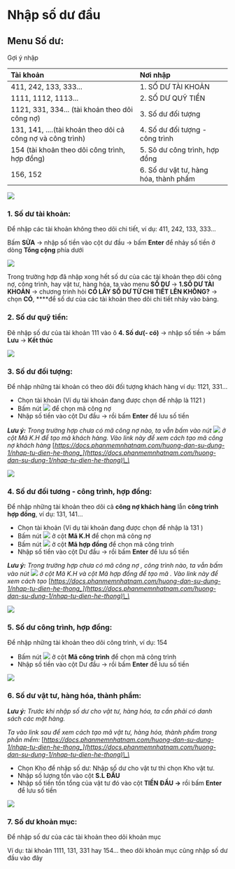 # Nhập số dư đầu

## Menu **Số dư**:

Gợi ý nhập

| Tài khoản | Nơi nhập |
| :--- | :--- |
| 411, 242, 133, 333... | 1. SỐ DƯ TÀI KHOẢN |
| 1111, 1112, 1113... | 2. SỐ DƯ QUỸ TIỀN |
| 1121, 331, 334... \(tài khoản theo dõi công nợ\) | 3. Số dư đối tượng |
| 131, 141, ....\(tài khoản theo dõi cả công nợ và công trình\) | 4. Số dư đối tượng - công trình |
| 154 \(tài khoản theo dõi công trình, hợp đồng\) | 5. Sô dư công trình, hợp đồng |
| 156, 152 | 6. Số dư vật tư, hàng hóa, thành phẩm |

![](../.gitbook/assets/h14.png)

### 1. Số dư tài khoản: 

Để nhập các tài khoản không theo dõi chi tiết, ví dụ: 411, 242, 133, 333...

Bấm **SỬA** -&gt; nhập số tiền vào cột dư đầu  -&gt; bấm **Enter** để nhảy số tiền ở dòng **Tổng cộng** phía dưới

![](../.gitbook/assets/h15.PNG)

Trong trường hợp đã nhập xong hết số dư của các tài khoản theo dõi công nợ, công trình, hay vật tư, hàng hóa, ta vào menu **SỐ DƯ** -&gt; **1.SỐ DƯ TÀI KHOẢN** -&gt; chương trình hỏi **CÓ LẤY SỐ DƯ TỪ CHI TIẾT LÊN KHÔNG?** -&gt; chọn **CÓ**, ****để số dư của các tài khoản theo dõi chi tiết nhảy vào bảng.

### 2. Số dư quỹ tiền: 

Đê nhập số dư của tài khoản 111 vào ô **4. Số dư\(- có\)** -&gt; nhập số tiền -&gt; bấm **Lưu** -&gt; **Kết thúc**

![](../.gitbook/assets/h16.PNG)

### 3. Số dư đối tượng:

 Để nhập những tài khoản có theo dõi đối tượng khách hàng ví dụ: 1121, 331... 

* Chọn tài khoản \(Ví dụ tài khoản đang được chọn để nhập là 1121 \)
* Bấm nút ![](../.gitbook/assets/h12.png) để chọn mã công nợ
* Nhập số tiền vào cột Dư đầu -&gt; rồi bấm **Enter** để lưu số tiền

_**Lưu ý:** Trong trường hợp chưa có mã công nợ nào, ta vẫn bấm vào nút_ ![](../.gitbook/assets/h12.png) _ở cột Mã K.H để tạo mã khách hàng. Vào link này để xem cách tạo mã công nợ khách hàng_ [_https://docs.phanmemnhatnam.com/huong-dan-su-dung-1/nhap-tu-dien-he-thong_](https://docs.phanmemnhatnam.com/huong-dan-su-dung-1/nhap-tu-dien-he-thong)\_\_

![](../.gitbook/assets/h17.PNG)

### 4. Số dư đối tương - công trình, hợp đồng: 

Để nhập những tài khoản theo dõi cả **công nợ khách hàng** lẫn **công trình hợp đồng**, ví dụ: 131, 141...

* Chọn tài khoản \(Ví dụ tài khoản đang được chọn để nhập là 131 \)
* Bấm nút ![](../.gitbook/assets/h12.png) ở cột **Mã K.H** để chọn mã công nợ
* Bấm nút ![](../.gitbook/assets/h12.png) ở cột **Mã hợp đồng** để chọn mã công trình
* Nhập số tiền vào cột Dư đầu -&gt; rồi bấm **Enter** để lưu số tiền

_**Lưu ý:** Trong trường hợp chưa có mã công nợ , công trình nào, ta vẫn bấm vào nút_ ![](../.gitbook/assets/h12.png) _ở cột Mã K.H và cột Mã hợp đồng để tạo mã . Vào link này để xem cách tạo_ [_https://docs.phanmemnhatnam.com/huong-dan-su-dung-1/nhap-tu-dien-he-thong_](https://docs.phanmemnhatnam.com/huong-dan-su-dung-1/nhap-tu-dien-he-thong)\_\_

![](../.gitbook/assets/h18.PNG)

### 5. Số dư công trình, hợp đồng: 

Để nhập những tài khoản theo dõi công trình, ví dụ: 154

* Bấm nút ![](../.gitbook/assets/h12.png) ở cột **Mã công trình** để chọn mã công trình
* Nhập số tiền vào cột Dư đầu -&gt; rồi bấm **Enter** để lưu số tiền

![](../.gitbook/assets/h19.PNG)

### **6. Số dư vật tư, hàng hóa, thành phẩm:**

_**Lưu ý:** Trước khi nhập số dư cho vật tư, hàng hóa, ta cần phải có danh sách các mặt hàng._

_Ta vào link sau để xem cách tạo mã vật tư, hàng hóa, thành phẩm trong phần mềm:_ [_https://docs.phanmemnhatnam.com/huong-dan-su-dung-1/nhap-tu-dien-he-thong_](https://docs.phanmemnhatnam.com/huong-dan-su-dung-1/nhap-tu-dien-he-thong)\_\_

* Chọn Kho để nhập số dư: Nhập số dư cho vật tư thì chọn Kho vật tư.
* Nhập số lượng tồn vào cột **S.L ĐẦU**
* Nhập số tiền tồn tổng của vật tư đó vào cột **TIỀN ĐẦU -&gt;** rồi bấm **Enter** để lưu số tiền

![](../.gitbook/assets/h20.png)

### 7. Số dư khoản mục:

Để nhập số dư của các tài khoản theo dõi khoản mục

Ví dụ: tài khoản 1111, 131, 331 hay 154... theo dõi khoản mục cũng nhập số dư đầu vào đây



